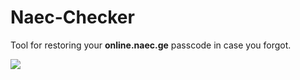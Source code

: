 # Naec-Checker

Tool for restoring your <strong>online.naec.ge</strong> passcode in case you forgot.

<img src="https://i.imgur.com/i784pSK.png">
